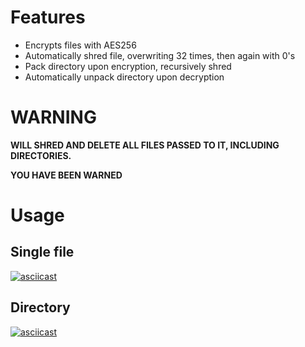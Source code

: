# Features
- Encrypts files with AES256
- Automatically shred file, overwriting 32 times, then again with 0's
- Pack directory upon encryption, recursively shred
- Automatically unpack directory upon decryption

# WARNING
**WILL SHRED AND DELETE ALL FILES PASSED TO IT, INCLUDING DIRECTORIES.**

**YOU HAVE BEEN WARNED**

# Usage

## Single file
[![asciicast](https://asciinema.org/a/45n3x5q2lt2ebdpksn6s6bg2x.png)](https://asciinema.org/a/45n3x5q2lt2ebdpksn6s6bg2x?autoplay=1)

## Directory
[![asciicast](https://asciinema.org/a/5prfmkovk48w8gwzzvubzjhns.png)](https://asciinema.org/a/5prfmkovk48w8gwzzvubzjhns?autoplay=1)

